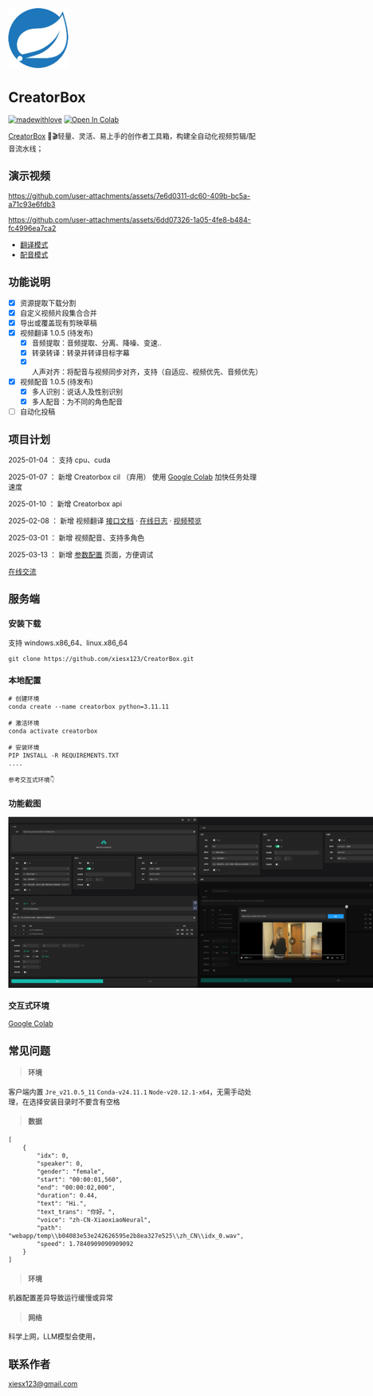 <img src="docs/images/favicon.png" alt="CreatorBox" width="120"/>

# CreatorBox

[![madewithlove](https://img.shields.io/badge/made_with-%E2%9D%A4-red?style=for-the-badge&labelColor=orange)](https://github.com/xiesx123/CreatorBox)
[![Open In Colab](https://img.shields.io/badge/Colab-F9AB00?style=for-the-badge&logo=googlecolab&color=525252)](https://colab.research.google.com/drive/1VFN9991PEg2mRWWwdKhAdAmQyut7Wfu5?usp=sharing)


[CreatorBox](https://github.com/xiesx123/CreatorBox) 🚀🎬轻量、灵活、易上手的创作者工具箱，构建全自动化视频剪辑/配音流水线；

## 演示视频

https://github.com/user-attachments/assets/7e6d0311-dc60-409b-bc5a-a71c93e6fdb3

https://github.com/user-attachments/assets/6dd07326-1a05-4fe8-b484-fc4996ea7ca2

- [翻译模式](https://github.com/xiesx123/CreatorBox/discussions/1)
- [配音模式](https://github.com/xiesx123/CreatorBox/discussions/2)


## 功能说明
- [x] 资源提取下载分割
- [x] 自定义视频片段集合合并
- [x] 导出或覆盖现有剪映草稿
- [x] 视频翻译 1.0.5 (待发布)
   - [x] 音频提取：音频提取、分离、降噪、变速..
   - [x] 转录转译：转录并转译目标字幕
   - [x] 人声对齐：将配音与视频同步对齐，支持（自适应、视频优先、音频优先）
- [x] 视频配音 1.0.5 (待发布)
   - [x] 多人识别：说话人及性别识别
   - [x] 多人配音：为不同的角色配音
- [ ] 自动化投稿

## 项目计划
2025-01-04 ：
支持 cpu、cuda

2025-01-07 ：
新增 Creatorbox cil （弃用）
使用 [Google Colab](https://colab.research.google.com/drive/1VFN9991PEg2mRWWwdKhAdAmQyut7Wfu5?usp=sharing) 加快任务处理速度

2025-01-10 ：
新增 Creatorbox api

2025-02-08 ：
新增 视频翻译 [接口文档](https://toucan-real-informally.ngrok-free.app/docs#/) · [在线日志](https://toucan-real-informally.ngrok-free.app/logs) · [视频预览](https://toucan-real-informally.ngrok-free.app/player)

2025-03-01 ：
新增 视频配音、支持多角色

2025-03-13 ：
新增 [参数配置](https://toucan-real-informally.ngrok-free.app) 页面，方便调试

[在线交流](https://github.com/xiesx123/CreatorBox/discussions/categories/announcements)

## 服务端

### 安装下载

支持 windows.x86_64、linux.x86_64

```
git clone https://github.com/xiesx123/CreatorBox.git
```

### 本地配置
```
# 创建环境
conda create --name creatorbox python=3.11.11

# 激活环境
conda activate creatorbox

# 安装环境
PIP INSTALL -R REQUIREMENTS.TXT
....

参考交互式环境👇

```

### 功能截图
<div style="display: flex; justify-content: space-between;">
  <img src="docs/images/s0-1.png" alt="CreatorBox" width="380"/> 
  <img src="docs/images/s0-2.png" alt="CreatorBox" width="380"/> 
</div>

### 交互式环境

[Google Colab](https://colab.research.google.com/drive/1VFN9991PEg2mRWWwdKhAdAmQyut7Wfu5?usp=sharing)


<!-- ## 客户端

### 安装下载

支持 windows.x86_64，下载[最新版本](https://github.com/xiesx123/CreatorBox/tags)安裝即可

```sh
root@DELL MINGW64 /d/Projects/app
$ ll
total 61732
-rwxr-xr-x 1 root 197608 102867456 12月 12 18:16 CreatorBox.exe* # 主程序
drwxr-xr-x 1 root 197608         0 12月 12 18:18 data/            # Data  数据配置目录
drwxr-xr-x 1 root 197608         0 12月 12 18:18 draft/           # Draft 剪映草稿模版
drwxr-xr-x 1 root 197608         0 12月  1 20:43 logs/            # Logs  日志目录
drwxr-xr-x 1 root 197608         0 12月 12 18:18 script/          # Script脚本目录
-rw-r--r-- 1 root 197608    143888 12月 12 18:18 unins000.dat     # 卸载文件列表
-rwxr-xr-x 1 root 197608   3376121 12月 12 18:17 unins000.exe*    # 卸载程序
```

### 启动说明
```
   _____                _            ______
  /  __ \              | |           | ___ \
  | /  \/_ __ ___  __ _| |_ ___  _ __| |_/ / _____  __
  | |   | '__/ _ \/ _` | __/ _ \| '__| ___ \/ _ \ \/ /
  | \__/\ | |  __/ (_| | || (_) | |  | |_/ / (_) >  <
   \____/_|  \___|\__,_|\__\___/|_|  \____/ \___/_/\_\

2024-12-26 23:48:36 - Startup Server name: app, path: D:\Projects\app\
2024-12-26 23:48:36 - Startup Scheduler 1 Job Completed.
2024-12-26 23:48:37 - Started CreatorApplication in 11.907 seconds (process running for 13.558)
2024-12-26 23:48:37 -

#########################################################################
 项目名称: CreatorBox
 项目版本: 1.0.4.c367670
 项目地址: http://172.19.0.1:9090
 启动配置: release
#########################################################################
```

### 功能截图
> 链接提取、下载、分割
<div style="display: flex; justify-content: space-between;">
  <img src="docs/images/s1-1.png" alt="CreatorBox" width="380"/> 
</div>

***

> 选择音视频及生成方式
<div style="display: flex; justify-content: space-between;">
  <img src="docs/images/s1-2.png" alt="CreatorBox" width="380"/> 
  <img src="docs/images/s2-1.png" alt="CreatorBox" width="380"/> 
  <img src="docs/images/s2-2.png" alt="CreatorBox" width="380"/> 
  <img src="docs/images/s2-3.png" alt="CreatorBox" width="380"/> 
</div>

***

> 直接生成视频
<div style="display: flex; justify-content: space-between;">
  <img src="docs/images/s3-1.png" alt="CreatorBox" width="380"/> 
  <img src="docs/images/s3-2.png" alt="CreatorBox" width="380"/>
</div>

***

> 导出或覆盖现有剪映草稿
<div style="display: flex; justify-content: space-between;">
  <img src="docs/images/s3-3.png" alt="CreatorBox" width="380"/>
  <img src="docs/images/s3-4.png" alt="CreatorBox" width="380"/>
</div>

***

> 使用剪映打开剪映项目（目前只实现了音频、视频轨、转场）
<img src="docs/images/s3-5.png" alt="CreatorBox" width="380"/>

***

> LLM 大模型（目前只实现了Gemini，免费额度基本够用）
<img src="docs/images/s4.png" alt="CreatorBox" width="380"/>

### 无头模式
无头模式下启动会打印此日志，此时可通过接口方式批量调用
```
...省略
2024-12-26 23:57:06 - Currently in headless environment, unable to start the interface
```
> 外部接口（上述GUI所有操作均支持api接口调用）
<img src="docs/images/s10-1.png" alt="CreatorBox" width="380"/>

 -->

## 常见问题

> #### 环境
客户端内置 `Jre_v21.0.5_11` `Conda-v24.11.1` `Node-v20.12.1-x64`，无需手动处理，在选择安装目录时不要含有空格

> #### 数据
```
[
    {
        "idx": 0,
        "speaker": 0,
        "gender": "female",
        "start": "00:00:01,560",
        "end": "00:00:02,000",
        "duration": 0.44,
        "text": "Hi.",
        "text_trans": "你好。",
        "voice": "zh-CN-XiaoxiaoNeural",
        "path": "webapp/temp\\b04083e53e242626595e2b8ea327e525\\zh_CN\\idx_0.wav",
        "speed": 1.7840909090909092
    }
]
```

> #### 环境
机器配置差异导致运行缓慢或异常

> #### 网络
科学上网，LLM模型会使用，

## 联系作者
xiesx123@gmail.com
